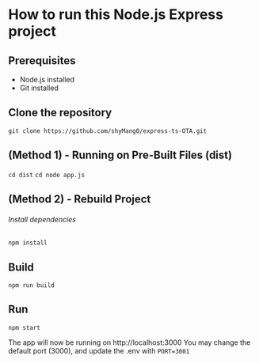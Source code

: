 # How to run this Node.js Express project

## Prerequisites
-   Node.js installed
-   Git installed

## Clone the repository

`git clone https://github.com/shyMang0/express-ts-OTA.git`

## (Method 1) - Running on Pre-Built Files (dist)

`cd dist`
`cd node app.js`


## (Method 2) - Rebuild Project

###### Install dependencies
   `npm install`
   ## Build
   `npm run build`
   ## Run
   `npm start`


The app will now be running on http://localhost:3000
You may change the default port (3000), and update the .env
   with `PORT=3001`